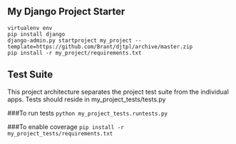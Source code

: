 My Django Project Starter
-------------------------

```
virtualenv env
pip install django
django-admin.py startproject my_project --template=https://github.com/Brant/djtpl/archive/master.zip
pip install -r my_project/requirements.txt
```

Test Suite
----------
This project architecture separates the project test suite from the individual apps. Tests should reside in my_project_tests/tests.py

###To run tests 
`python my_project_tests.runtests.py`

###To enable coverage
`pip install -r my_project_tests/requirements.txt`

